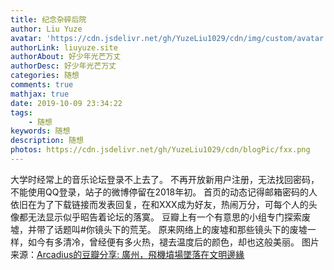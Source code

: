 ```yaml
---
title: 纪念杂碎后院
author: Liu Yuze
avatar: 'https://cdn.jsdelivr.net/gh/YuzeLiu1029/cdn/img/custom/avatar.jpg'
authorLink: liuyuze.site
authorAbout: 好少年光芒万丈
authorDesc: 好少年光芒万丈
categories: 随想
comments: true
mathjax: true
date: 2019-10-09 23:34:22
tags: 
    - 随想
keywords: 随想
description: 随想
photos: https://cdn.jsdelivr.net/gh/YuzeLiu1029/cdn/blogPic/fxx.png
---
```

大学时经常上的音乐论坛登录不上去了。
不再开放新用户注册，无法找回密码，不能使用QQ登录，站子的微博停留在2018年初。
首页的动态记得邮箱密码的人依旧在为了下载链接而发表回复，在和XXX成为好友，热闹万分，可每个人的头像都无法显示似乎昭告着论坛的落寞。
豆瓣上有一个有意思的小组专门探索废墟，并带了话题叫#你镜头下的荒芜。
原来网络上的废墟和那些镜头下的废墟一样，如今有多清冷，曾经便有多火热，褪去温度后的颜色，却也这般美丽。
图片来源：[Arcadius的豆瓣分享: 廣州，飛機墳場墜落在文明邊緣](https://www.douban.com/note/734104389/)


